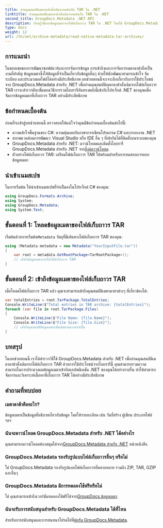 ```yaml
---
title: อ่านคุณสมบัติเมตาดาต้าดั้งเดิมจากคลังเก็บ TAR ใน .NET
linktitle: อ่านคุณสมบัติเมตาดาต้าดั้งเดิมจากคลังเก็บ TAR ใน .NET
second_title: GroupDocs.Metadata .NET API
description: เรียนรู้วิธีแยกข้อมูลเมตาจากไฟล์เก็บถาวร TAR ใน .NET โดยใช้ GroupDocs.Metadata บทช่วยสอนนี้จะแนะนำคุณตลอดกระบวนการทีละขั้นตอน
type: docs
weight: 12
url: /th/net/archive-metadata/read-native-metadata-tar-archives/
---
```

## การแนะนำ
ในขอบเขตของการพัฒนาซอฟต์แวร์และการจัดการข้อมูล การเข้าถึงและการจัดการเมตาดาต้าถือเป็นงานที่สำคัญ ข้อมูลเมตาซึ่งให้ข้อมูลที่จำเป็นเกี่ยวกับข้อมูลอื่นๆ ช่วยให้นักพัฒนาสามารถเข้าใจ จัดระเบียบ และประมวลผลไฟล์ได้อย่างมีประสิทธิภาพ บทช่วยสอนนี้จะเจาะลึกเกี่ยวกับการใช้ประโยชน์จาก GroupDocs.Metadata สำหรับ .NET เพื่ออ่านคุณสมบัติเมตาดาต้าดั้งเดิมจากไฟล์เก็บถาวร TAR เราจะสำรวจทีละขั้นตอนวิธีการรวมไลบรารีอันทรงพลังนี้เข้ากับโปรเจ็กต์ .NET ของคุณเพื่อจัดการข้อมูลเมตาที่เก็บถาวร TAR อย่างมีประสิทธิภาพ
## ข้อกำหนดเบื้องต้น
ก่อนที่จะเข้าสู่บทช่วยสอนนี้ ตรวจสอบให้แน่ใจว่าคุณมีข้อกำหนดเบื้องต้นต่อไปนี้:
- ความเข้าใจพื้นฐานของ C#: ความคุ้นเคยกับภาษาการเขียนโปรแกรม C# และกรอบงาน .NET
- สภาพแวดล้อมการพัฒนา: Visual Studio หรือ IDE อื่น ๆ ที่เข้ากันได้ที่ติดตั้งบนระบบของคุณ
-  GroupDocs.Metadata สำหรับ .NET: ดาวน์โหลดและติดตั้งไลบรารี GroupDocs.Metadata สำหรับ .NET จาก[ลิ้งค์ดาวน์โหลด](https://releases.groupdocs.com/metadata/net/).
- ตัวอย่างไฟล์เก็บถาวร TAR: เตรียมไฟล์เก็บถาวร TAR ให้พร้อมสำหรับการทดสอบการแยกข้อมูลเมตา

## นำเข้าเนมสเปซ
ในการเริ่มต้น ให้นำเข้าเนมสเปซที่จำเป็นลงในโปรเจ็กต์ C# ของคุณ:
```csharp
using GroupDocs.Formats.Archive;
using System;
using GroupDocs.Metadata;
using System.Text;
```
## ขั้นตอนที่ 1: โหลดข้อมูลเมตาของไฟล์เก็บถาวร TAR
 เริ่มต้นด้วยการเริ่มต้น`Metadata` วัตถุที่มีเส้นทางไฟล์เก็บถาวร TAR ของคุณ:
```csharp
using (Metadata metadata = new Metadata("YourInputFile.tar"))
{
    var root = metadata.GetRootPackage<TarRootPackage>();
    // เข้าถึงข้อมูลเมตาภายในไฟล์เก็บถาวร TAR
}
```
## ขั้นตอนที่ 2: เข้าถึงข้อมูลเมตาของไฟล์เก็บถาวร TAR
เมื่อโหลดไฟล์เก็บถาวร TAR แล้ว คุณจะสามารถเข้าถึงคุณสมบัติเมทาดาทาต่างๆ ที่เกี่ยวข้องได้:
```csharp
var totalEntries = root.TarPackage.TotalEntries;
Console.WriteLine($"Total entries in TAR archive: {totalEntries}");
foreach (var file in root.TarPackage.Files)
{
    Console.WriteLine($"File Name: {file.Name}");
    Console.WriteLine($"File Size: {file.Size}");
    // เข้าถึงคุณสมบัติข้อมูลเมตาเพิ่มเติมตามความจำเป็น
}
```

## บทสรุป
ในบทช่วยสอนนี้ เราได้สำรวจวิธีใช้ GroupDocs.Metadata สำหรับ .NET เพื่ออ่านคุณสมบัติเมตาดาต้าดั้งเดิมจากไฟล์เก็บถาวร TAR ด้วยการใช้ประโยชน์จากไลบรารีนี้ คุณสามารถรวมความสามารถในการประมวลผลข้อมูลเมตาเข้ากับแอปพลิเคชัน .NET ของคุณได้อย่างราบรื่น ทำให้สามารถจัดการและวิเคราะห์เนื้อหาที่เก็บถาวร TAR ได้อย่างมีประสิทธิภาพ

## คำถามที่พบบ่อย
### เมตาดาต้าคืออะไร?
ข้อมูลเมตาเป็นข้อมูลที่อธิบายเกี่ยวกับข้อมูล โดยให้รายละเอียด เช่น วันที่สร้าง ผู้เขียน ประเภทไฟล์ ฯลฯ
### ฉันจะดาวน์โหลด GroupDocs.Metadata สำหรับ .NET ได้อย่างไร
 คุณสามารถดาวน์โหลดห้องสมุดได้จาก[GroupDocs.Metadata สำหรับ .NET](https://releases.groupdocs.com/metadata/net/) หน้าหนังสือ.
### GroupDocs.Metadata รองรับรูปแบบไฟล์เก็บถาวรอื่นๆ หรือไม่
ใช่ GroupDocs.Metadata รองรับรูปแบบไฟล์เก็บถาวรที่หลากหลาย รวมถึง ZIP, TAR, GZIP และอื่นๆ
### GroupDocs.Metadata มีการทดลองใช้ฟรีหรือไม่
 ใช่ คุณสามารถเข้าถึงเวอร์ชันทดลองใช้ฟรีได้จาก[GroupDocs.ข้อมูลเมตา](https://releases.groupdocs.com/).
### ฉันจะรับการสนับสนุนสำหรับ GroupDocs.Metadata ได้ที่ไหน
 สำหรับการสนับสนุนและการสนทนาโปรดไปที่[ฟอรัม GroupDocs.Metadata](https://forum.groupdocs.com/c/metadata/14).